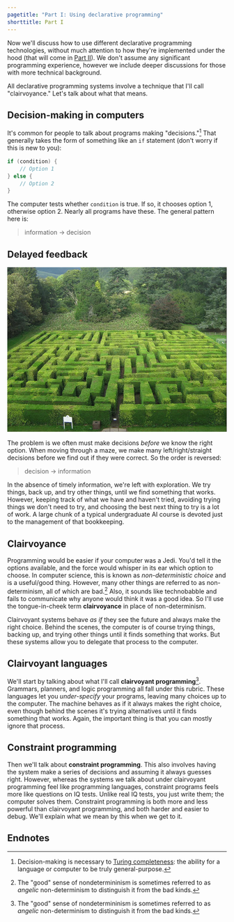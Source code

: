 ```yaml
---
pagetitle: "Part I: Using declarative programming"
shorttitle: Part I
---
```


Now we'll discuss how to use different declarative programming technologies, without much attention to how they're implemented under the hood (that will come in [Part II](part_ii)).  We don't assume any significant programming experience, however we include deeper discussions for those with more technical background.

All declarative programming systems involve a technique that I'll call "clairvoyance."  Let's talk about what that means.

## Decision-making in computers

It's common for people to talk about programs making "decisions."[^1] That generally takes the form of something like an `if` statement (don't worry if this is new to you):
```C#
if (condition) {
    // Option 1
} else {
    // Option 2
}
```
The computer tests whether `condition` is true.  If so, it chooses option 1, otherwise option 2.  Nearly all programs have these.  The general pattern here is:

> information → decision

## Delayed feedback

![Traquair House Maze, from Wikipedia](Traquair_House_Maze.jpg)

The problem is we often must make decisions *before* we know the right option.  When moving through a maze, we make many left/right/straight decisions before we find out if they were correct.  So the order is reversed:

> decision → information

In the absence of timely information, we're left with exploration. We try things, back up, and try other things, until we find something that works.  However, keeping track of what we have and haven't tried, avoiding trying things we don't need to try, and choosing the best next thing to try is a lot of work.  A large chunk of a typical undergraduate AI course is devoted just to the management of that bookkeeping.

## Clairvoyance

Programming would be easier if your computer was a Jedi.  You'd tell it the options available, and the force would whisper in its ear which option to choose.  In computer science, this is known as *non-deterministic choice* and is a useful/good thing.  However, many other things are referred to as non-determinism, all of which are bad.[^2] Also, it sounds like technobabble and fails to communicate why anyone would think it was a good idea.  So I'll use the tongue-in-cheek term **clairvoyance** in place of non-determinism.

Clairvoyant systems behave *as if* they see the future and always make the right choice.  Behind the scenes, the computer is of course trying things, backing up, and trying other things until it finds something that works.  But these systems allow you to delegate that process to the computer.

## Clairvoyant languages

We'll start by talking about what I'll call **clairvoyant programming**[^2].  Grammars, planners, and logic programming all fall under this rubric.  These languages let you *under-specify* your programs, leaving many choices up to the computer.  The machine behaves as if it always makes the right choice, even though behind the scenes it's trying alternatives until it finds something that works.  Again, the important thing is that you can mostly ignore that process.

## Constraint programming

Then we'll talk about **constraint programming**.  This also involves having the system make a series of decisions and assuming it always guesses right.  However, whereas the systems we talk about under clairvoyant programming feel like programming languages, constraint programs feels more like questions on IQ tests.  Unlike real IQ tests, you just write them; the computer solves them.  Constraint programming is both more and less powerful than clairvoyant programming, and both harder and easier to debug.  We'll explain what we mean by this when we get to it.

## Endnotes

[^1]: Decision-making is necessary to [Turing completeness](https://en.wikipedia.org/wiki/Turing_completeness): the ability for a language or computer to be truly general-purpose.

[^2]: The "good" sense of nondetermininism is sometimes referred to as *angelic* non-determinism to distinguish it from the bad kinds.